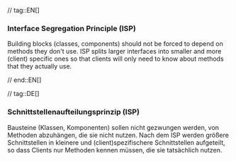 // tag::EN[]
### Interface Segregation Principle (ISP)

Building blocks (classes, components) should not be forced to depend on methods they
don't use. ISP splits larger interfaces into smaller and more (client) specific
ones so that clients will only need to know about methods that they actually use.

// end::EN[]

// tag::DE[]
### Schnittstellenaufteilungsprinzip (ISP)

Bausteine (Klassen, Komponenten) sollen nicht gezwungen werden, von
Methoden abzuhängen, die sie nicht nutzen. Nach dem ISP werden größere
Schnittstellen in kleinere und (client)spezifischere Schnittstellen
aufgeteilt, so dass Clients nur Methoden
kennen müssen, die sie tatsächlich nutzen.
